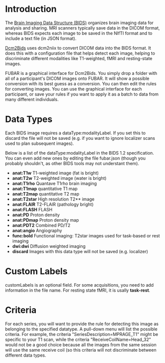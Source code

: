 # Introduction

The [Brain Imaging Data Structure (BIDS)](http://bids.neuroimaging.io/) organizes brain imaging data for analysis and sharing. MRI scanners typically save data in the DICOM format, whereas BIDS expects each image to be saved in the NIfTI format and to include a text file (in JSON format).

[Dcm2Bids](https://github.com/cbedetti/Dcm2Bids) uses dcm2niix to convert DICOM data into the BIDS format. It does this with a configuration file that helps detect each image, helping to discriminate different modalities like T1-weighted, fMRI and resting-state images.

FUBAR is a graphical interface for Dcm2Bids. You simply drop a folder with all of a participant's DICOM images onto FUBAR. It will show a possible conversion with its best guess as a conversion. You can then edit the rules for converting images. You can use the graphical interface for each participant, or save your rules if you want to apply it as a batch to data from many different individuals.

# Data Types

Each BIDS image requires a dataType:modalityLabel. If you set this to discard the file will not be saved (e.g. if you want to ignore localizer scans used to plan subsequent images).

Below is a list of the dataType:modalityLabel in the BIDS 1.2 specification. You can even add new ones by editing the file fubar.json (though you probably shouldn't, as other BIDS tools may not understant them).

* **anat:T1w** T1-weighted image (fat is bright)
* **anat:T2w** T2-weighted image (water is bright)
* **anat:T1rho** Quantave T1rho brain imaging
* **anat:T1map** quantitative T1 map
* **anat:T2map** quantitative T2 map
* **anat:T2star** High resolution T2** image
* **anat:FLAIR** T2-FLAIR (pathology bright)
* **anat:FLASH** FLASH
* **anat:PD** Proton density
* **anat:PDmap** Proton density map
* **anat:PDT2** Combined PD/T2
* **anat:angio** Angiography
* **func:bold** Functional imaging: T2star images used for task-based or rest imaging
* **dwi:dwi** Diffusion weighted imaging
* **discard** Images with this data type will not be saved (e.g. localizer)

# Custom Labels

customLabels is an optional field. For some acquisitions, you need to add information in the file name. For resting state fMRI, it is usally **task-rest**.

# Criteria

For each series, you will want to provide the rule for detecting this image as belonging to the specified datatype. A pull-down menu will list the possible criteria. For example, the criteria "SeriesDescription=MPRAGE_T1" might be specific to your T1 scan, while the criteria "ReceiveCoilName=Head_32" would not be a good choice because all the images from the same session will use the same receive coil (so this criteria will not discriminate between different data types.
